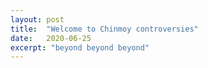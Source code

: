 ```yaml
---
layout: post
title:  "Welcome to Chinmoy controversies"
date:   2020-06-25
excerpt: "beyond beyond beyond"
---
```

